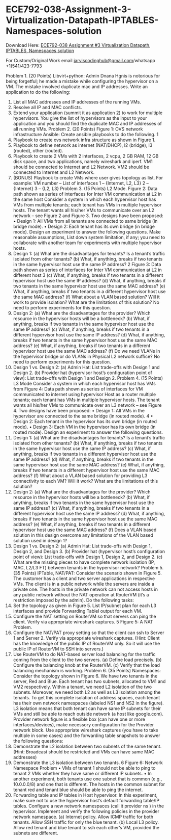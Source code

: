 # ECE792-038-Assignment-3-Virtualization-Datapath-IPTABLES-Namespaces-solution

Download Here: [ECE792-038 Assignment #3 Virtualization Datapath, IPTABLES, Namespaces solution](https://jarviscodinghub.com/assignment/assignment-3-virtualization-datapath-iptables-namespaces-solution/)

For Custom/Original Work email jarviscodinghub@gmail.com/whatsapp +1(541)423-7793

Problem 1. (20 Points)
Libvirt+python: Admin Dnana Hgnis is notorious for being forgetful; he made a mistake while configuring
the hypervisor on a VM. The mistake involved duplicate mac and IP addresses. Write an application to do
the following:
1. List all MAC addresses and IP addresses of the running VMs.
2. Resolve all IP and MAC conflicts.
3. Extend your application (summit it as application 2) to work for multiple hypervisors. You give the
list of hypervisors as the input to your application and you should find the duplicate MAC and IP
addresses of all running VMs.
Problem 2. (20 Points)
Figure 1: OVS network infrastructure
Ansible: Create ansible playbooks to do the following.
1
1. Playbook to create ovs network infra structure as shown in Figure 1.
2. Playbook to define network as internet (NAT/DHCP), l2 (bridge), l3 (routed), other (routed).
3. Playbook to create 2 VMs with 2 interfaces, 2 vcpu, 2 GB RAM, 12 GB disk space, and two applications,
namely wireshark and iperf. VM1 should be connected to Internet and L2 Network. VM2 should be
connected to Internet and L2 Network.
4. (BONUS) Playbook to create VMs where user gives topology as list. For example:
VM number – List of interfaces
1 – {Internet, L2, L3}
2 – {Internet}
3 – {L2, L3}
Problem 3. (15 Points) L2 Mode.
Figure 2: Data path shown as series of interfaces for Inter VM communication at L2 in the same host
Consider a system in which each hypervisor host has VMs from multiple tenants; each tenant has VMs in
multiple hypervisor hosts. The tenant wants all his/her VMs to communicate over an L2 network – see
Figure 2 and Figure 3. Two designs have been proposed:
• Design 1: All VMs from all tenants are connected to same bridge (in bridge mode).
• Design 2: Each tenant has its own bridge (in bridge mode).
Design an experiment to answer the following questions. Make reasonable assumptions, List down system
limitation, if any; you need to collaborate with another team for experiments with multiple hypervisor hosts.
1. Design 1:
(a) What are the disadvantages for tenants? Is a tenant’s traffic isolated from other tenants?
(b) What, if anything, breaks if two tenants in the same hypervisor host use the same IP address?
2
Figure 3: Data path shown as series of interfaces for Inter VM communication at L2 in different host
3
(c) What, if anything, breaks if two tenants in a different hypervisor host use the same IP address?
(d) What, if anything, breaks if two tenants in the same hypervisor host use the same MAC address?
(e) What, if anything, breaks if two tenants in a different hypervisor host use the same MAC address?
(f) What about a VLAN based solution? Will it work to provide isolation? What are the limitations
of this solution? No need to perform experiments for this question.
2. Design 2:
(a) What are the disadvantages for the provider? Which resource in the hypervisor hosts will be a
bottleneck?
(b) What, if anything, breaks if two tenants in the same hypervisor host use the same IP address?
(c) What, if anything, breaks if two tenants in a different hypervisor host use the same IP address?
(d) What, if anything, breaks if two tenants in the same hypervisor host use the same MAC address?
(e) What, if anything, breaks if two tenants in a different hypervisor host use the same MAC address?
(f) Do we need VLANs in the hypervisor bridge or do VLANs in Physical L2 network suffice? No
need to perform experiments for this question.
3. Design 1 vs. Design 2:
(a) Admin Hat: List trade-offs with Design 1 and Design 2.
(b) Provider hat (hypervisor host’s configuration point of view): List trade-offs with Design 1 and
Design 2.
Problem 4. (15 Points) L3 Mode Consider a system in which each hypervisor host has VMs from
Figure 4: Data path shown as series of interfaces for VM communicated to internet using hypervisor Host
as a router
multiple tenants; each tenant has VMs in multiple hypervisor hosts. The tenant wants all his/her VMs to
communicate over an L3 network – see Figure 4. Two designs have been proposed:
• Design 1: All VMs in the hypervisor are connected to the same bridge (in routed mode).
4
• Design 2: Each tenant in the hypervisor has its own bridge (in routed mode).
• Design 3: Each VM in the hypervisor has its own bridge (in routed mode).
Design an experiment to answer the following questions.
1. Design 1:
(a) What are the disadvantages for tenants? Is a tenant’s traffic isolated from other tenants?
(b) What, if anything, breaks if two tenants in the same hypervisor host use the same IP address?
(c) What, if anything, breaks if two tenants in a different hypervisor host use the same IP address?
(d) What, if anything, breaks if two tenants in the same hypervisor host use the same MAC address?
(e) What, if anything, breaks if two tenants in a different hypervisor host use the same MAC address?
(f) What about a VLAN based solution for providing L3 connectivity to each VM? Will it work?
What are the limitations of this solution?
2. Design 2:
(a) What are the disadvantages for the provider? Which resource in the hypervisor hosts will be a
bottleneck?
(b) What, if anything, breaks if two tenants in the same hypervisor host use the same IP address?
(c) What, if anything, breaks if two tenants in a different hypervisor host use the same IP address?
(d) What, if anything, breaks if two tenants in the same hypervisor host use the same MAC address?
(e) What, if anything, breaks if two tenants in a different hypervisor host use the same MAC address?
(f) Does a VLAN based solution in this design overcome any limitations of the VLAN based solution
used in design 1?
3. Design 1 vs. Design 2:
(a) Admin Hat: List trade-offs with Design 1, Design 2, and Design 3.
(b) Provider hat (hypervisor host’s configuration point of view): List trade-offs with Design 1, Design
2, and Design 2.
(c) What are the missing pieces to have complete network isolation (IP, MAC, L2/L3 FT) between
tenants in the hypervisor network?
Problem 5. (35 Points)
IPTable, NAT/PAT: Consider the scenario shown in Figure 5. The customer has a client and two server
applications in respective VMs. The client is in a public network while the servers are inside a private one.
The hosts in the private network can not access hosts in any public network without the NAT operation
at RouterVM (it’s a restriction imposed by the admin).
Do the following tasks:
1. Set the topology as given in Figure 5. List IP/subnet plan for each L3 interfaces and provide Forwarding
Tablel output for each VM.
2. Configure the NAT setting on RouterVM so that servers can ping the client. Verify via appropriate
wireshark captures.
5
Figure 5: A NAT Problem.
3. Configure the NAT/PAT proxy setting so that the client can ssh to Server 1 and Server 2. Verify via
appropriate wireshark captures. (Hint: Client has the knowledge of the public IP of RouterVM only.
So it will use the public IP of RouterVM to SSH into servers.)
4. Use RouterVM to do NAT-based server load balancing for the traffic coming from the client to the two
servers.
(a) Define load precisely.
(b) Configure the balancing knob at the RouterVM.
(c) Verify that the load balancing mechanism is working.
Problem 6. (35 Points)
Namespaces: Consider the topology shown in Figure 6. We have two tenants in the server, Red and
Blue. Each tenant has two subnets, allocated to VM1 and VM2 respectively. Within a tenant, we need L2
isolation of the two subnets. Moreover, we need both L2 as well as L3 isolation among the tenants. To get
this complete isolation of address spaces, each tenant has their own network namespaces (labeled NS1 and
NS2 in the figure). L3 isolation means that both tenant can have same IP subnets for their VMs and still be
able to reach outside network (a host like google.com). Provider network figure is a flexible box (can have
one or more interfaces/devices), make necessory configuration for the Provider network block.
Use appropriate wireshark captures (you have to take multiple in some cases) and the forwarding table
snapshots to answer the following questions:
1. Demonstrate the L2 isolation between two subnets of the same tenant. (Hint: Broadcast should be
restricted and VMs can have same MAC addresses)
2. Demonstrate the L3 isolation between two tenants.
6
Figure 6: Network Namespace Problem
• VMs of tenant 1 should not be able to ping to tenant 2 VMs whether they have same or different
IP subnets.
• In another experiment, both tenants use one subnet that is common (e.g., 10.0.0.0/8) and one
that is different. The hosts in the common subnet for tenant red and tenant blue should be able
to ping the internet.
3. Forwarding table and IP tables in Host hypervisor. In this experiment, make sure not to use the
hypervisor host’s default forwarding table/IP tables. Configure a new network namespaces (call it
provider ns ) in the hypervisor. Implement and verify the following policies in the provider network
namespace.
(a) Internet policy. Allow ICMP traffic for both tenants. Allow SSH traffic for only the blue tenant.
(b) Local L3 policy. Allow red tenant and blue tenant to ssh each other’s VM, provided the subnets
are different.

